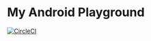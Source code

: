 # My Android Playground

[![CircleCI](https://circleci.com/gh/gengjiawen/android-demo.svg?style=svg)](https://circleci.com/gh/gengjiawen/android-demo)